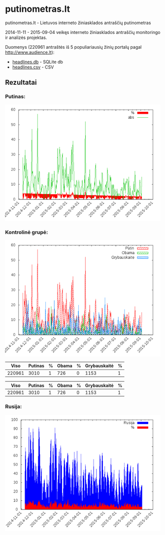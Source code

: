 putinometras.lt
===============

putinometras.lt - Lietuvos interneto žiniasklados antraščių putinometras

2014-11-11 - 2015-09-04 veikęs interneto žiniasklados antraščių monitoringo ir analizės projektas.

Duomenys (220961 antraštės iš 5 populiariausių žinių portalų pagal http://www.audience.lt):
* [headlines.db](headlines.db) - SQLite db
* [headlines.csv](headlines.csv) - CSV

## Rezultatai
 
### Putinas:
![Putinas](g.png "Putinas")

### Kontrolinė grupė:
![Kontrolinė grupė](g1.png "Kontrolinė grupė")

Viso | Putinas | % | Obama |  % | Grybauskaitė | %
------------- | ------------- | ------------- | ------------- | ------------- | ------------- | -------------
220961  | 3010 | 1 | 726 | 0 | 1153 | 1

Viso   | Putinas | % | Obama | % | Grybauskaitė | % 
------ | ------- | - | ----- | - | ------------ | - 
220961 | 3010    | 1 | 726   | 0 | 1153         | 1 

### Rusija:
![Rusija](g2.png "Rusija")
